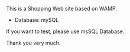 This is a Shopping Web site based on WAMP.
  - Database: mySQL
  
If you want to test, please use msSQL Database.

Thank you very much.
